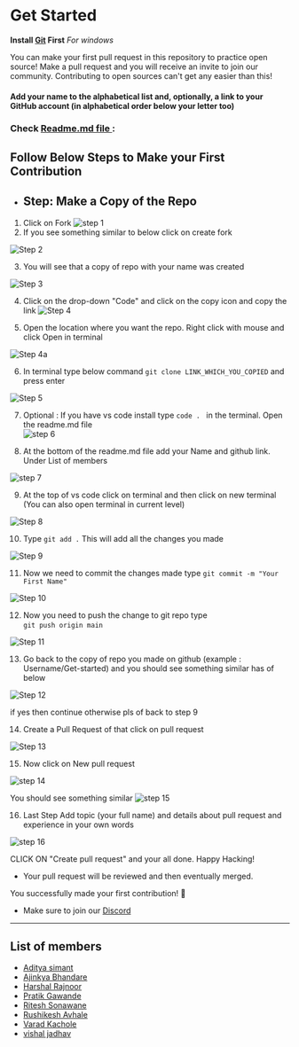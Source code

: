 # Get Started 

<b> Install <a href ="https://www.youtube.com/watch?v=2j7fD92g-gE">Git</a> First</b> <i>For windows</i>

You can make your first pull request in this repository to practice open source! 
Make a pull request and you will receive an invite to join our community. Contributing to open sources can't get any easier than this!

#### Add your name to the alphabetical list and, optionally, a link to your GitHub account (in alphabetical order below your letter too)

### Check <a href="https://github.com/DIEMS-HUB/Get-Started/blob/main/README.md"> Readme.md file </a> :



## Follow Below Steps to Make your First Contribution 

* <h2>Step: Make a Copy of the Repo</h2>
1. Click on Fork 
![step 1](https://user-images.githubusercontent.com/72307121/210691740-df4884a1-513c-4f31-a6b9-49397307e2d1.png)
2. If you see something similar to below click on create fork 

![Step 2](https://user-images.githubusercontent.com/72307121/210691849-4e23509a-5abb-4a7c-bedd-28999aa98348.png)


3. You will see that a copy of repo with your name was created 

![Step 3](https://user-images.githubusercontent.com/72307121/210692392-b8be9f74-fb2d-4ffa-96c9-5f4a6b9215df.png)

4. Click on the drop-down "Code" and click on the copy icon and copy the link 
![Step 4](https://user-images.githubusercontent.com/72307121/210692904-22293870-e1ba-46d3-a85d-48aeb99fa8f6.png)

5. Open the location where you want the repo. Right click with mouse and click Open in terminal 

![Step 4a](https://user-images.githubusercontent.com/72307121/210693251-dc41478a-cd87-4995-8742-8982e49d89b4.png)

6. In terminal type below command
 ``git clone LINK_WHICH_YOU_COPIED`` and press enter 
 
![Step 5](https://user-images.githubusercontent.com/72307121/210693408-84de26b2-2940-48d8-adf8-2a69b29d4662.png)

7. Optional : If you have vs code install type ``code . `` in the terminal. Open the readme.md file <br>
![step 6](https://user-images.githubusercontent.com/72307121/210694876-a6af83db-6e5c-4f40-99f3-e1167c1a0638.png)

8. At the bottom of the readme.md file add your Name and github link. Under List of members

![step 7](https://user-images.githubusercontent.com/72307121/210695134-b922676d-6f3b-4625-976b-7f4a037627ad.png)


9. At the top of vs code click on terminal and then click on new terminal (You can also open terminal in current level)

![Step 8](https://user-images.githubusercontent.com/72307121/210695314-a988812a-a781-4298-bbb8-5b804d74d5de.png)

10. Type ``git add .`` This will add all the changes you made <br>


![Step 9](https://user-images.githubusercontent.com/72307121/210695433-1afb0162-9d8b-4a6a-83b7-1ccc546a503e.png)

11. Now we need to commit the changes made type ``git commit -m "Your First Name"`` <br>

![Step 10](https://user-images.githubusercontent.com/72307121/210695548-3f2f9d71-3520-4f84-8c5e-1cd16bdcec2e.png)

12. Now you need to push the change to git repo type <br> ``git push origin main``

![Step 11](https://user-images.githubusercontent.com/72307121/210695611-467aaea1-0606-4cb4-b3d8-da628aaf63eb.png)

13. Go back to the copy of repo you made on github (example : Username/Get-started) and you should see something similar has of below 

![Step 12](https://user-images.githubusercontent.com/72307121/210695751-95a0f964-fee3-4191-923b-4a2825421bd2.png)


if yes then continue otherwise pls of back to step 9 


14. Create a Pull Request of that click on pull request <br>

![Step 13](https://user-images.githubusercontent.com/72307121/210695890-ceff955e-ac73-41c8-846e-8b3981f300d7.png)

15. Now click on New pull request 

![step 14](https://user-images.githubusercontent.com/72307121/210695952-545de3cf-5417-48fe-8ff0-68ed903c8daa.png)

You should see something similar 
![step 15](https://user-images.githubusercontent.com/72307121/210696042-b18c5d46-10dc-4342-979d-3286c19ff33f.png)

16. Last Step Add topic (your full name) and details about pull request and experience in your own words 

![step 16](https://user-images.githubusercontent.com/72307121/210696123-62184640-f6e3-425d-bce2-f82fe15746ad.png)

CLICK ON "Create pull request" and your all done. Happy Hacking! 


- Your pull request will be reviewed and then eventually merged.

You successfully made your first contribution! 🎉

- Make sure to join our [Discord](https://discord.gg/k9zdeQXc)

---

## List of members 

- [Aditya simant](https://github.com/adityasimant)
- [Ajinkya Bhandare](https://github.com/ajinkyavbhandare)
- [Harshal Rajnoor](https://github.com/harshalrajnoor)
- [Pratik Gawande](https://github.com/gawandepratik022)
- [Ritesh Sonawane](https://github.com/riteshsonawane1372)
- [Rushikesh Avhale](https://guthub.com/its-rishi)
- [Varad Kachole](https://github.com/VaradKachole)
- [vishal jadhav](https://github.com/vishaljadhav207)



